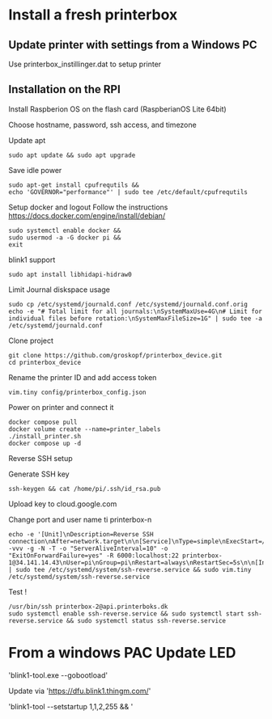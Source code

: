 # Install a fresh printerbox

## Update printer with settings from a Windows PC

Use printerbox_instillinger.dat to setup printer

## Installation on the RPI

Install Raspberion OS on the flash card (RaspberianOS Lite 64bit)

Choose hostname, password, ssh access, and timezone

Update apt
```
sudo apt update && sudo apt upgrade
```   

Save idle power
```
sudo apt-get install cpufrequtils &&
echo 'GOVERNOR="performance"' | sudo tee /etc/default/cpufrequtils
```

Setup docker  and logout
Follow the instructions https://docs.docker.com/engine/install/debian/
```
sudo systemctl enable docker &&    
sudo usermod -a -G docker pi &&
exit
```

blink1 support
```
sudo apt install libhidapi-hidraw0
```

Limit Journal diskspace usage
```
sudo cp /etc/systemd/journald.conf /etc/systemd/journald.conf.orig
echo -e "# Total limit for all journals:\nSystemMaxUse=4G\n# Limit for individual files before rotation:\nSystemMaxFileSize=1G" | sudo tee -a /etc/systemd/journald.conf
```

Clone project
```
git clone https://github.com/groskopf/printerbox_device.git
cd printerbox_device
```

Rename the printer ID and add access token
```
vim.tiny config/printerbox_config.json 
```

Power on printer and connect it
```
docker compose pull
docker volume create --name=printer_labels
./install_printer.sh
docker compose up -d
```


Reverse SSH setup

Generate SSH key

```
ssh-keygen && cat /home/pi/.ssh/id_rsa.pub  
```

Upload key to cloud.google.com

Change port and user name ti printerbox-n
```
echo -e '[Unit]\nDescription=Reverse SSH connection\nAfter=network.target\n\n[Service]\nType=simple\nExecStart=/usr/bin/ssh -vvv -g -N -T -o "ServerAliveInterval=10" -o "ExitOnForwardFailure=yes" -R 6000:localhost:22 printerbox-1@34.141.14.43\nUser=pi\nGroup=pi\nRestart=always\nRestartSec=5s\n\n[Install]\nWantedBy=default.target\n' | sudo tee /etc/systemd/system/ssh-reverse.service && sudo vim.tiny /etc/systemd/system/ssh-reverse.service  

```
Test !

```
/usr/bin/ssh printerbox-2@api.printerboks.dk  
sudo systemctl enable ssh-reverse.service && sudo systemctl start ssh-reverse.service && sudo systemctl status ssh-reverse.service
```



# From a windows PAC  Update LED
'blink1-tool.exe --gobootload'

Update via 'https://dfu.blink1.thingm.com/'

'blink1-tool --setstartup 1,1,2,255 && '




